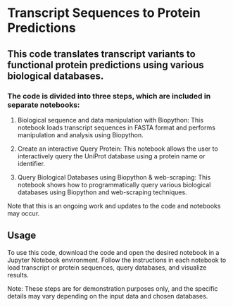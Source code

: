 # Transcript Sequences to Protein Predictions 

## This code translates transcript variants to functional protein predictions using various biological databases.


### The code is divided into three steps, which are included in separate notebooks:

1. Biological sequence and data manipulation with Biopython: This notebook loads transcript sequences in FASTA format and performs manipulation and analysis using Biopython.

2. Create an interactive Query Protein: This notebook allows the user to interactively query the UniProt database using a protein name or identifier.

3. Query Biological Databases using Biopython & web-scraping: This notebook shows how to programmatically query various biological databases using Biopython and web-scraping techniques.

Note that this is an ongoing work and updates to the code and notebooks may occur.

## Usage

To use this code, download the code and open the desired notebook in a Jupyter Notebook environment. Follow the instructions in each notebook to load transcript or protein sequences, query databases, and visualize results.

Note: These steps are for demonstration purposes only, and the specific details may vary depending on the input data and chosen databases.
